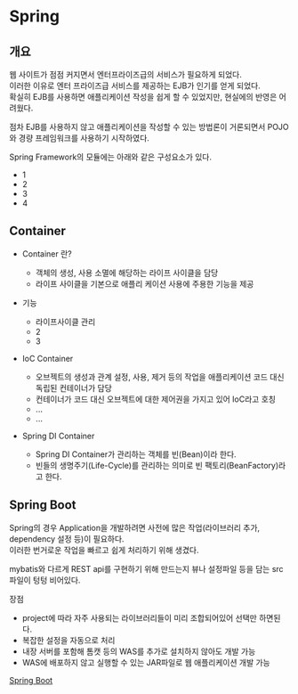 # Spring

## 개요

웹 사이트가 점점 커지면서 엔터프라이즈급의 서비스가 필요하게 되었다.   
이러한 이유로 엔터 프라이즈급 서비스를 제공하는 EJB가 인기를 얻게 되었다.   
확실히 EJB를 사용하면 애플리케이션 작성을 쉽게 할 수 있었지만, 현실에의 반영은 어려웠다.   

점차 EJB를 사용하지 않고 애플리케이션을 작성할 수 있는 방법론이 거론되면서 POJO와 경량 프레임워크를 사용하기 시작하였다.   

Spring Framework의 모듈에는 아래와 같은 구성요소가 있다.
+ 1
+ 2
+ 3
+ 4

## Container

+ Container 란?
  + 객체의 생성, 사용 소멸에 해당하는 라이프 사이클을 담당
  + 라이프 사이클을 기본으로 애플리 케이션 사용에 주용한 기능을 제공

+ 기능
  + 라이프사이클 관리
  + 2
  + 3

+ IoC Container
  + 오브젝트의 생성과 관계 설정, 사용, 제거 등의 작업을 애플리케이션 코드 대신 독립된 컨테이너가 담당
  + 컨테이너가 코드 대신 오브젝트에 대한 제어권을 가지고 있어 IoC라고 호칭
  + ...
  + ...

+ Spring DI Container
  + Spring DI Container가 관리하는 객체를 빈(Bean)이라 한다.
  + 빈들의 생명주기(Life-Cycle)를 관리하는 의미로 빈 팩토리(BeanFactory)라고 한다.

## Spring Boot

Spring의 경우 Application을 개발하려면 사전에 많은 작업(라이브러리 추가, dependency 설정 등)이 필요하다.   
이러한 번거로운 작업을 빠르고 쉽게 처리하기 위해 생겼다.

mybatis와 다르게 REST api를 구현하기 위해 만드는지 뷰나 설정파일 등을 담는 src 파일이 텅텅 비어있다.

장점
+ project에 따라 자주 사용되는 라이브러리들이 미리 조합되어있어 선택만 하면된다.
+ 복잡한 설정을 자동으로 처리
+ 내장 서버를 포함해 톰캣 등의 WAS를 추가로 설치하지 않아도 개발 가능
+ WAS에 배포하지 않고 실행할 수 있는 JAR파일로 웹 애플리케이션 개발 가능

[Spring Boot](https://spring.io/projects/spring-boot)




